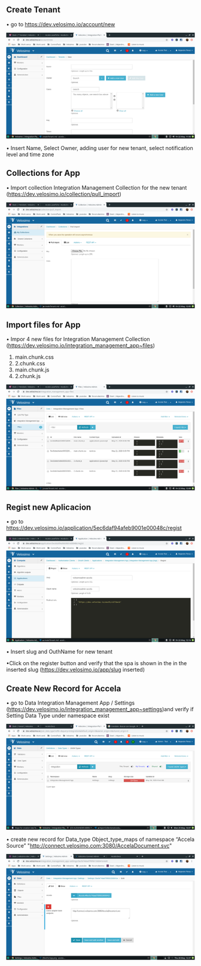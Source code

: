 ## Create Tenant

• go to https://dev.velosimo.io/account/new

<img src="photos/createTenant/insertDataFortenant.png">

• Insert Name, Select Owner, adding user for new tenant, select notification level and time zone

## Collections for App

• Import collection Integration Management Collection for the new tenant (https://dev.velosimo.io/collection/pull_import)

<img src="photos/createTenant/importCollectionForApp.png">

## Import files for App

• Impor 4 new files for Integration Management Collection (https://dev.velosimo.io/integration_management_app~files)

1.  main.chunk.css
2.  2.chunk.css
3.  main.chunk.js
4.  2.chunk.js

<img src="photos/createTenant/filesForApp.png">

## Regist new Aplicacion

• go to https://dev.velosimo.io/application/5ec6daf94afeb9001e00048c/regist

<img src="photos/createTenant/registApplication.png">

• Insert slug and OuthName for new tenant

•Click on the register button and verify that the spa is shown in the in the inserted slug (https://dev.velosimo.io/app/slug inserted)

## Create New Record for Accela

• go to Data Integration Management App / Settings (https://dev.velosimo.io/integration_management_app~settings)and verify if Setting Data Type under namespace exist

<img src="photos/integrationManagment/integrationDataTypeSettings.png">

• create new record for Data_type Object_type_maps of namespace “Accela Source”
"http://connect.velosimo.com:3080/AccelaDocument.svc"

<img src="photos/createTenant/tenantUrlForIntegration.png">
